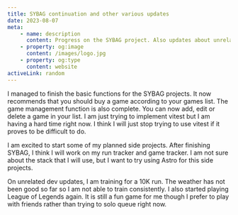 ```yaml
---
title: SYBAG continuation and other various updates
date: 2023-08-07
meta:
    - name: description
      content: Progress on the SYBAG project. Also updates about unrelated things
    - property: og:image
      content: /images/logo.jpg
    - property: og:type
      content: website
activeLink: random
---
```


<script setup>
import BlogPost from './.vitepress/theme/components/BlogPost.vue';
</script>

<BlogPost>
  <div>

I managed to finish the basic functions for the SYBAG projects. It now recommends that you should buy a game according to your games list. The game management function is also complete. You can now add, edit or delete a game in your list. I am just trying to implement vitest but I am having a hard time right now. I think I will just stop trying to use vitest if it proves to be difficult to do.

I am excited to start some of my planned side projects. After finishing SYBAG, I think I will work on my run tracker and game tracker. I am not sure about the stack that I will use, but I want to try using Astro for this side projects.

On unrelated dev updates, I am training for a 10K run. The weather has not been good so far so I am not able to train consistently. I also started playing League of Legends again. It is still a fun game for me though I prefer to play with friends rather than trying to solo queue right now.

  </div>
</BlogPost>
